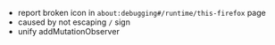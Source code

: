 * report broken icon in `about:debugging#/runtime/this-firefox` page
 * caused by not escaping `/` sign
* unify addMutationObserver